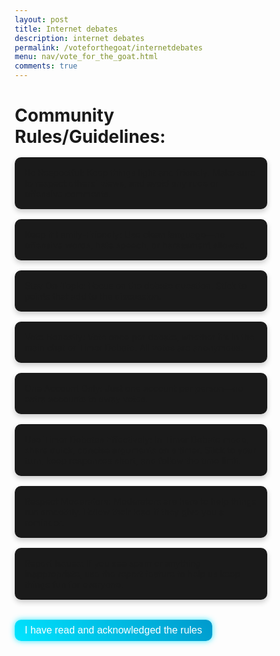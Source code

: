 ```yaml
---
layout: post
title: Internet debates
description: internet debates
permalink: /voteforthegoat/internetdebates
menu: nav/vote_for_the_goat.html
comments: true
---
```


# Community Rules/Guidelines:
<div id="rules-section">
    <ul>
        <li>Be Respectful: Keep things light and friendly. Make sure to respect others' views, and avoid any rude or offensive comments.</li>
        <li>Keep it Family-Friendly: Use clean language—no offensive words, hate speech, or harassment allowed.</li>
        <li>Stay On-Topic: Focus on the debate question. Stick to points that add to the discussion.</li>
        <li>Vote Honestly: Vote once per debate, whether it’s in the main chat or Timer Debate. All votes are anonymous.</li>
        <li>One Account Only: Just one account per person—no extra accounts to sway votes.</li>
        <li>Use Timer Debates Effectively: In Timer Debate mode, share quick, concise arguments on a timer. Stick to your turn, keep responses short, and follow the time limit.</li>
        <li>Respect Moderators: Moderators are here to help things run smoothly. Follow their lead if they give you a reminder.</li>
        <li>Report Issues: If you see spam or anything inappropriate, use the report feature to help us keep things fun for everyone.</li>
    </ul>
</div>

<button id="acknowledge-rules" class="acknowledge-btn">I have read and acknowledged the rules</button>
<button id="show-rules" class="acknowledge-btn" style="display: none;">Rules</button>

<head>
    <title>Internet Debate Forum</title>
    <style>
        * {
            margin: 0;
            padding: 0;
            box-sizing: border-box;
        }

        body {
            font-family: 'Roboto', sans-serif;
            background-color: #0d0d0d;
            color: #fff;
            display: flex;
            justify-content: center;
            align-items: center;
            height: 100vh;
            padding: 1rem;
        }

        .container {
            width: 100%;
            max-width: 800px;
            text-align: center;
            padding: 2rem;
            background: #1a1a1a;
            border-radius: 10px;
            box-shadow: 0 4px 8px rgba(0, 0, 0, 0.2);
        }

        header h1 {
            font-size: 3rem;
            margin-bottom: 2rem;
            color: #00e5ff;
            text-shadow: 0 0 15px rgba(0, 229, 255, 0.8);
        }

        #debate-selection h2, #arguments-list h2 {
            font-size: 1.8rem;
            margin-bottom: 1.5rem;
        }

        .buttons {
            display: flex;
            justify-content: space-around;
            margin-bottom: 2rem;
        }

        .side-btn {
            padding: 1rem 2rem;
            font-size: 1.2rem;
            border: none;
            cursor: pointer;
            border-radius: 10px;
            background: linear-gradient(45deg, #00e5ff, #0099cc);
            color: #fff;
            box-shadow: 0 0 10px rgba(0, 229, 255, 0.8);
            transition: background 0.3s ease;
        }

        .side-btn:hover {
            background: linear-gradient(45deg, #0099cc, #006699);
        }

        #argument-section {
            margin-top: 2rem;
        }

        #argument-input {
            width: 100%;
            height: 100px;
            border: 2px solid #00e5ff;
            border-radius: 10px;
            background: #0a0a0a;
            color: #fff;
            padding: 1rem;
            margin-bottom: 1rem;
            font-size: 1rem;
            resize: none;
        }

        .submit-btn {
            padding: 1rem 2rem;
            font-size: 1rem;
            border: none;
            cursor: pointer;
            border-radius: 10px;
            background: linear-gradient(45deg, #00e5ff, #0099cc);
            color: #fff;
            box-shadow: 0 0 10px rgba(0, 229, 255, 0.8);
        }

        ul {
            list-style: none;
            padding: 0;
            margin: 1rem 0;
        }

        li {
            background: #1a1a1a;
            margin: 1rem 0;
            padding: 1rem;
            border-radius: 10px;
            position: relative;
            box-shadow: 0 4px 8px rgba(0, 0, 0, 0.2);
        }

        li .rate {
            position: absolute;
            right: 1rem;
            top: 50%;
            transform: translateY(-50%);
            display: flex;
        }

        .rate button {
            background: none;
            border: none;
            cursor: pointer;
            font-size: 1.2rem;
            margin: 0 0.5rem;
            color: #00e5ff;
            border-radius: 50px;
            padding: 0.2rem 0.5rem;
            background-color: rgba(0, 229, 255, 0.1);
            transition: transform 0.3s ease;
        }

        .hidden {
            display: none;
        }

        .acknowledge-btn {
            margin-top: 1rem;
            padding: 0.5rem 1rem;
            font-size: 1rem;
            border: none;
            cursor: pointer;
            border-radius: 10px;
            background: linear-gradient(45deg, #00e5ff, #0099cc);
            color: #fff;
            box-shadow: 0 0 10px rgba(0, 229, 255, 0.8);
            transition: background 0.3s ease;
        }

        .acknowledge-btn:hover {
            background: linear-gradient(45deg, #0099cc, #006699);
        }
    </style>
</head>
<body>
    <script>
        document.getElementById('acknowledge-rules').addEventListener('click', function() {
            var rulesSection = document.getElementById('rules-section');
            var acknowledgeButton = document.getElementById('acknowledge-rules');
            var showRulesButton = document.getElementById('show-rules');
            rulesSection.style.display = 'none';
            acknowledgeButton.style.display = 'none';
            showRulesButton.style.display = 'block';
        });
        document.getElementById('show-rules').addEventListener('click', function() {
            var rulesSection = document.getElementById('rules-section');
            var acknowledgeButton = document.getElementById('acknowledge-rules');
            var showRulesButton = document.getElementById('show-rules');
            rulesSection.style.display = 'block';
            acknowledgeButton.style.display = 'block';
            showRulesButton.style.display = 'none';
        });
    </script>
    <div class="container">
        <header>
            <h1>Choose Your Side</h1>
        </header>

        <section id="debate-selection">
            <h2>Current Debate: Milk or Cereal First?</h2>
            <div class="buttons">
                <button id="milkFirst" class="side-btn">Milk First</button>
                <button id="cerealFirst" class="side-btn">Cereal First</button>
            </div>
        </section>

        <section id="argument-section" class="hidden">
            <h2 id="selected-side">Your Side:</h2>
            <textarea id="argument-input" placeholder="Submit your argument"></textarea>
            <button id="submit-argument" class="submit-btn">Submit Argument</button>
        </section>

        <section id="arguments-list" class="hidden">
            <h2>Arguments</h2>
            <ul id="argument-container"></ul>
        </section>
    </div>

    <script>
        document.addEventListener("DOMContentLoaded", () => {
            const milkButton = document.getElementById('milkFirst');
            const cerealButton = document.getElementById('cerealFirst');
            const argumentSection = document.getElementById('argument-section');
            const argumentsList = document.getElementById('arguments-list');
            const argumentInput = document.getElementById('argument-input');
            const submitButton = document.getElementById('submit-argument');
            const argumentContainer = document.getElementById('argument-container');
            const selectedSideText = document.getElementById('selected-side');
            const acknowledgeButton = document.getElementById('acknowledge-rules');
            const communityRules = document.querySelector('body > :first-child');

            let selectedSide = '';

            acknowledgeButton.addEventListener('click', () => {
                communityRules.classList.add('hidden');
                acknowledgeButton.classList.add('hidden');
            });

            milkButton.addEventListener('click', () => {
                selectedSide = 'Milk First';
                showArgumentSection();
            });

            cerealButton.addEventListener('click', () => {
                selectedSide = 'Cereal First';
                showArgumentSection();
            });

            function showArgumentSection() {
                argumentSection.classList.remove('hidden');
                selectedSideText.textContent = `Your Side: ${selectedSide}`;
            }

            submitButton.addEventListener('click', () => {
                const argumentText = argumentInput.value.trim();
                if (argumentText) {
                    const argumentElement = document.createElement('li');
                    let upvotes = 0;
                    let downvotes = 0;
                    let hasVoted = false;

                    argumentElement.innerHTML = `
                        <p><strong>${selectedSide}:</strong> ${argumentText}</p>
                        <div class="rate">
                            <button class="upvote">👍 <span class="upvote-count">0</span></button>
                            <button class="downvote">👎 <span class="downvote-count">0</span></button>
                        </div>
                    `;

                    argumentContainer.appendChild(argumentElement);
                    argumentInput.value = '';

                    argumentsList.classList.remove('hidden');

                    const upvoteBtn = argumentElement.querySelector('.upvote');
                    const downvoteBtn = argumentElement.querySelector('.downvote');
                    const upvoteCount = argumentElement.querySelector('.upvote-count');
                    const downvoteCount = argumentElement.querySelector('.downvote-count');

                    upvoteBtn.addEventListener('click', () => {
                        if (!hasVoted) {
                            upvotes++;
                            upvoteCount.textContent = upvotes;
                            hasVoted = true;
                        } else if (hasVoted && upvotes > 0) {
                            upvotes--;
                            upvoteCount.textContent = upvotes;
                            hasVoted = false;
                        }
                    });

                    downvoteBtn.addEventListener('click', () => {
                        if (!hasVoted) {
                            downvotes++;
                            downvoteCount.textContent = downvotes;
                            hasVoted = true;
                        } else if (hasVoted && downvotes > 0) {
                            downvotes--;
                            downvoteCount.textContent = downvotes;
                            hasVoted = false;
                        }
                    });
                }
            });
        });
    </script>
</body>